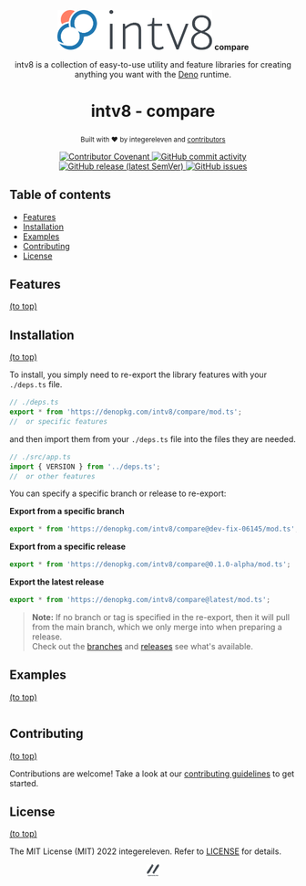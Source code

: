 <p align="center">
<!-- Update log -->
<img alt="intv8 logo" height="70" src="https://raw.githubusercontent.com/intv8/.github/main/profile/img/clr/banner.svg" />
<strong>compare</strong>
</p>

<p align="center">
intv8 is a collection of easy-to-use utility and feature libraries for creating anything you want with the <a href="https://deno.land">Deno</a> runtime.
</p>

<h1 align="center">intv8 - compare</h1>

<p align="center">
<!-- @TODO Package description -->
</p>

<p align="center">
<!-- @TODO Link to documentation and other resources -->
</p>

<p align="center">
<sub>Built with ❤ by integereleven and <a href="https://github.com/intv8/compare/graphs/contributors">contributors</a></sub>
</p>

<p align="center">
<a href="https://github.com/intv8/compare/blob/main/CODE_OF_CONDUCT.md">
  <img alt="Contributor Covenant" src="https://img.shields.io/badge/Contributor%20Covenant-2.1-4baaaa.svg?style=flat-square" />
</a>
<a href="https://github.com/intv8/compare/commits">
  <img alt="GitHub commit activity" src="https://img.shields.io/github/commit-activity/m/intv8/compare?style=flat-square">
</a>
<a href="https://github.com/intv8/compare/releases">
  <img alt="GitHub release (latest SemVer)" src="https://img.shields.io/github/v/release/intv8/compare?style=flat-square" />
</a>
<a href="https://github.com/intv8/compare/issues">
  <img alt="GitHub issues" src="https://img.shields.io/github/issues-raw/intv8/compare?style=flat-square">
</a>
</p>

## Table of contents

- [Features](#features)
- [Installation](#installation)
- [Examples](#examples)
- [Contributing](#contributing)
- [License](#license)

## Features

[(to top)](#table-of-contents)

<!-- @TODO Enumerate key features -->

## Installation

[(to top)](#table-of-contents)

To install, you simply need to re-export the library features with your `./deps.ts` file.

```ts
// ./deps.ts
export * from 'https://denopkg.com/intv8/compare/mod.ts';
//  or specific features
```

and then import them from your `./deps.ts` file into the files they are needed.

```ts
// ./src/app.ts
import { VERSION } from '../deps.ts';
//  or other features
```

You can specify a specific branch or release to re-export:

**Export from a specific branch**

```ts
export * from 'https://denopkg.com/intv8/compare@dev-fix-06145/mod.ts';
```

**Export from a specific release**

```ts
export * from 'https://denopkg.com/intv8/compare@0.1.0-alpha/mod.ts';
```

**Export the latest release**

```ts
export * from 'https://denopkg.com/intv8/compare@latest/mod.ts';
```

> **Note:** If no branch or tag is specified in the re-export, then it will pull from the main branch, which we only merge into when preparing a release.\
> Check out the [branches][branches] and [releases][releases] see what's available.

## Examples

[(to top)](#table-of-contents)

<!-- @TODO Add an example, or add links to examples -->

```ts
```

## Contributing

[(to top)](#table-of-contents)

Contributions are welcome! Take a look at our [contributing guidelines][contributing] to get started.

## License

[(to top)](#table-of-contents)

The MIT License (MIT) 2022 integereleven. Refer to [LICENSE][license] for details.

<p align="center">
<img
  alt="intv8 logo"
  height="24"
  src="https://raw.githubusercontent.com/i11n/.github/main/profile/img/frm/logo-open-source.svg"
/>
</p>

[deno]: https://deno.land "Deno homepage"
[branches]: https://github.com/intv8/compare/branches "intv8/compare branches on GitHub"
[releases]: https://github.com/intv8/compare/releases "intv8/compare releases on GitHub"
[contributing]: https://github.com/intv8/compare/blob/main/CONTRIBUTING.md "intv8/compare contributing guidelines"
[license]: https://github.com/intv8/compare/blob/main/LICENSE "intv8/compare license"
